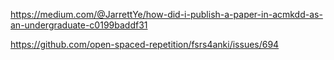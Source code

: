 https://medium.com/@JarrettYe/how-did-i-publish-a-paper-in-acmkdd-as-an-undergraduate-c0199baddf31

https://github.com/open-spaced-repetition/fsrs4anki/issues/694
